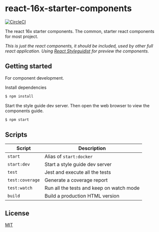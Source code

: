 # react-16x-starter-components

[![CircleCI](https://circleci.com/gh/demonmhon/react-16x-starter-components/tree/master.svg?style=svg)](https://circleci.com/gh/demonmhon/react-16x-starter-components/tree/master)

The react 16x starter components. The common, starter react components for most project.

_This is just the react components, it should be included, used by other full react application. Using [React Styleguidist](https://react-styleguidist.js.org/) for preview the components._


## Getting started

For component development.

Install dependencies

```bash
$ npm install
```

Start the style guide dev server. Then open the web browser to view the components guide.

```bash
$ npm start
```


## Scripts

| Script | Description |
|-|-|
| `start` | Alias of `start:docker` |
| `start:dev` | Start a style guide dev server |
| `test` | Jest and execute all the tests |
| `test:coverage` | Generate a coverage report |
| `test:watch` | Run all the tests and keep on watch mode |
| `build` | Build a production HTML version |


## License

[MIT](LICENSE.md)
